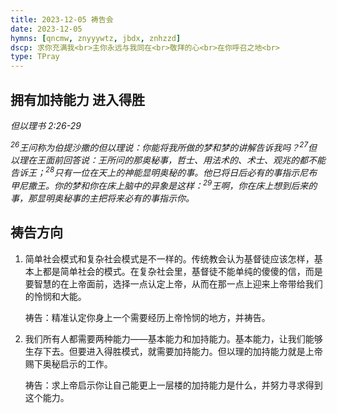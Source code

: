 ```yaml
---
title: 2023-12-05 祷告会
date: 2023-12-05
hymns: [qncmw, znyyywtz, jbdx, znhzzd]
dscp: 求你充满我<br>主你永远与我同在<br>敬拜的心<br>在你呼召之地<br>
type: TPray
---
```


## 拥有加持能力 进入得胜

*但以理书 2:26-29*

*<sup>26</sup>王问称为伯提沙撒的但以理说：你能将我所做的梦和梦的讲解告诉我吗？<sup>27</sup>但以理在王面前回答说：王所问的那奥秘事，哲士、用法术的、术士、观兆的都不能告诉王；<sup>28</sup>只有一位在天上的神能显明奥秘的事。他已将日后必有的事指示尼布甲尼撒王。你的梦和你在床上脑中的异象是这样：<sup>29</sup>王啊，你在床上想到后来的事，那显明奥秘事的主把将来必有的事指示你。*

## 祷告方向

1. 简单社会模式和复杂社会模式是不一样的。传统教会认为基督徒应该怎样，基本上都是简单社会的模式。在复杂社会里，基督徒不能单纯的傻傻的信，而是要智慧的在上帝面前，选择一点认定上帝，从而在那一点上迎来上帝带给我们的怜悯和大能。

   祷告：精准认定你身上一个需要经历上帝怜悯的地方，并祷告。

2. 我们所有人都需要两种能力——基本能力和加持能力。基本能力，让我们能够生存下去。但要进入得胜模式，就需要加持能力。但以理的加持能力就是上帝赐下奥秘启示的工作。

   祷告：求上帝启示你让自己能更上一层楼的加持能力是什么，并努力寻求得到这个能力。